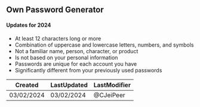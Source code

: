 ## Own Password Generator

#### Updates for 2024
- At least 12 characters long or more
- Combination of uppercase and lowercase letters, numbers, and symbols
- Not a familiar name, person, character, or product
- Is not based on your personal information
- Passwords are unique for each account you have
- Significantly different from your previously used passwords

|Created|LastUpdated|LastModifier|
|--|--|--|
|03/02/2024|03/02/2024|@CJeiPeer